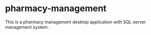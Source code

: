 # pharmacy-management
This is a pharmacy management desktop application with SQL server management system.
